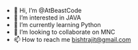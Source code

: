 - 👋 Hi, I’m @AtBeastCode
- 👀 I’m interested in JAVA
- 🌱 I’m currently learning Python
- 💞️ I’m looking to collaborate on MNC
- 📫 How to reach me bishtrajit@gmail.com

<!---
Rajit199914/Rajit199914 is a ✨ special ✨ repository because its `README.md` (this file) appears on your GitHub profile.
You can click the Preview link to take a look at your changes.
--->

